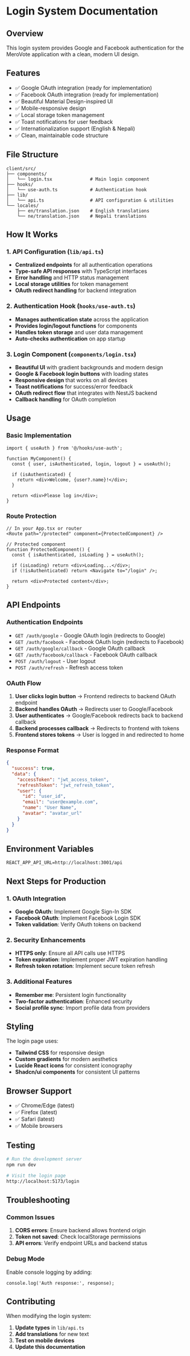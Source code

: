 # Login System Documentation

## Overview
This login system provides Google and Facebook authentication for the MeroVote application with a clean, modern UI design.

## Features
- ✅ Google OAuth integration (ready for implementation)
- ✅ Facebook OAuth integration (ready for implementation)
- ✅ Beautiful Material Design-inspired UI
- ✅ Mobile-responsive design
- ✅ Local storage token management
- ✅ Toast notifications for user feedback
- ✅ Internationalization support (English & Nepali)
- ✅ Clean, maintainable code structure

## File Structure
```
client/src/
├── components/
│   └── login.tsx              # Main login component
├── hooks/
│   └── use-auth.ts            # Authentication hook
├── lib/
│   └── api.ts                 # API configuration & utilities
└── locales/
    ├── en/translation.json    # English translations
    └── ne/translation.json    # Nepali translations
```

## How It Works

### 1. API Configuration (`lib/api.ts`)
- **Centralized endpoints** for all authentication operations
- **Type-safe API responses** with TypeScript interfaces
- **Error handling** and HTTP status management
- **Local storage utilities** for token management
- **OAuth redirect handling** for backend integration

### 2. Authentication Hook (`hooks/use-auth.ts`)
- **Manages authentication state** across the application
- **Provides login/logout functions** for components
- **Handles token storage** and user data management
- **Auto-checks authentication** on app startup

### 3. Login Component (`components/login.tsx`)
- **Beautiful UI** with gradient backgrounds and modern design
- **Google & Facebook login buttons** with loading states
- **Responsive design** that works on all devices
- **Toast notifications** for success/error feedback
- **OAuth redirect flow** that integrates with NestJS backend
- **Callback handling** for OAuth completion

## Usage

### Basic Implementation
```tsx
import { useAuth } from '@/hooks/use-auth';

function MyComponent() {
  const { user, isAuthenticated, login, logout } = useAuth();
  
  if (isAuthenticated) {
    return <div>Welcome, {user?.name}!</div>;
  }
  
  return <div>Please log in</div>;
}
```

### Route Protection
```tsx
// In your App.tsx or router
<Route path="/protected" component={ProtectedComponent} />

// Protected component
function ProtectedComponent() {
  const { isAuthenticated, isLoading } = useAuth();
  
  if (isLoading) return <div>Loading...</div>;
  if (!isAuthenticated) return <Navigate to="/login" />;
  
  return <div>Protected content</div>;
}
```

## API Endpoints

### Authentication Endpoints
- `GET /auth/google` - Google OAuth login (redirects to Google)
- `GET /auth/facebook` - Facebook OAuth login (redirects to Facebook)
- `GET /auth/google/callback` - Google OAuth callback
- `GET /auth/facebook/callback` - Facebook OAuth callback
- `POST /auth/logout` - User logout
- `POST /auth/refresh` - Refresh access token

### OAuth Flow
1. **User clicks login button** → Frontend redirects to backend OAuth endpoint
2. **Backend handles OAuth** → Redirects user to Google/Facebook
3. **User authenticates** → Google/Facebook redirects back to backend callback
4. **Backend processes callback** → Redirects to frontend with tokens
5. **Frontend stores tokens** → User is logged in and redirected to home

### Response Format
```json
{
  "success": true,
  "data": {
    "accessToken": "jwt_access_token",
    "refreshToken": "jwt_refresh_token",
    "user": {
      "id": "user_id",
      "email": "user@example.com",
      "name": "User Name",
      "avatar": "avatar_url"
    }
  }
}
```

## Environment Variables
```env
REACT_APP_API_URL=http://localhost:3001/api
```

## Next Steps for Production

### 1. OAuth Integration
- **Google OAuth**: Implement Google Sign-In SDK
- **Facebook OAuth**: Implement Facebook Login SDK
- **Token validation**: Verify OAuth tokens on backend

### 2. Security Enhancements
- **HTTPS only**: Ensure all API calls use HTTPS
- **Token expiration**: Implement proper JWT expiration handling
- **Refresh token rotation**: Implement secure token refresh

### 3. Additional Features
- **Remember me**: Persistent login functionality
- **Two-factor authentication**: Enhanced security
- **Social profile sync**: Import profile data from providers

## Styling
The login page uses:
- **Tailwind CSS** for responsive design
- **Custom gradients** for modern aesthetics
- **Lucide React icons** for consistent iconography
- **Shadcn/ui components** for consistent UI patterns

## Browser Support
- ✅ Chrome/Edge (latest)
- ✅ Firefox (latest)
- ✅ Safari (latest)
- ✅ Mobile browsers

## Testing
```bash
# Run the development server
npm run dev

# Visit the login page
http://localhost:5173/login
```

## Troubleshooting

### Common Issues
1. **CORS errors**: Ensure backend allows frontend origin
2. **Token not saved**: Check localStorage permissions
3. **API errors**: Verify endpoint URLs and backend status

### Debug Mode
Enable console logging by adding:
```tsx
console.log('Auth response:', response);
```

## Contributing
When modifying the login system:
1. **Update types** in `lib/api.ts`
2. **Add translations** for new text
3. **Test on mobile devices**
4. **Update this documentation**
